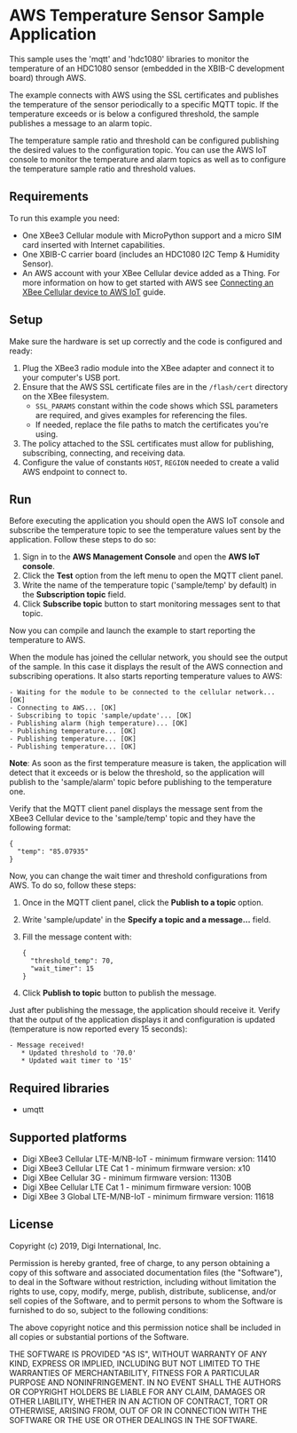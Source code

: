 AWS Temperature Sensor Sample Application
=========================================

This sample uses the 'mqtt' and 'hdc1080' libraries to monitor the temperature
of an HDC1080 sensor (embedded in the XBIB-C development board) through AWS.

The example connects with AWS using the SSL certificates and publishes the
temperature of the sensor periodically to a specific MQTT topic. If the
temperature exceeds or is below a configured threshold, the sample publishes a
message to an alarm topic.

The temperature sample ratio and threshold can be configured publishing the
desired values to the configuration topic. You can use the AWS IoT console to
monitor the temperature and alarm topics as well as to configure the
temperature sample ratio and threshold values.

Requirements
------------

To run this example you need:

* One XBee3 Cellular module with MicroPython support and a micro SIM card
  inserted with Internet capabilities.
* One XBIB-C carrier board (includes an HDC1080 I2C Temp & Humidity Sensor).
* An AWS account with your XBee Cellular device added as a Thing. For more
  information on how to get started with AWS see
  [Connecting an XBee Cellular device to AWS IoT](../) guide.

Setup
-----

Make sure the hardware is set up correctly and the code is configured and
ready:

1. Plug the XBee3 radio module into the XBee adapter and connect it to your
   computer's USB port.
2. Ensure that the AWS SSL certificate files are in the `/flash/cert` directory
   on the XBee filesystem.
   * `SSL_PARAMS` constant within the code shows which SSL parameters are
     required, and gives examples for referencing the files.
   * If needed, replace the file paths to match the certificates you're
     using.
3. The policy attached to the SSL certificates must allow for publishing,
   subscribing, connecting, and receiving data.
4. Configure the value of constants `HOST`, `REGION` needed to create a valid
   AWS endpoint to connect to.

Run
---

Before executing the application you should open the AWS IoT console and
subscribe the temperature topic to see the temperature values sent by the
application. Follow these steps to do so:

1. Sign in to the **AWS Management Console** and open the **AWS IoT console**.
2. Click the **Test** option from the left menu to open the MQTT client panel.
3. Write the name of the temperature topic ('sample/temp' by default) in the
   **Subscription topic** field.
4. Click **Subscribe topic** button to start monitoring messages sent to that
   topic.

Now you can compile and launch the example to start reporting the temperature
to AWS.

When the module has joined the cellular network, you should see the output of
the sample. In this case it displays the result of the AWS connection and
subscribing operations. It also starts reporting temperature values to AWS:

    - Waiting for the module to be connected to the cellular network... [OK]
    - Connecting to AWS... [OK]
    - Subscribing to topic 'sample/update'... [OK]
    - Publishing alarm (high temperature)... [OK]
    - Publishing temperature... [OK]
    - Publishing temperature... [OK]
    - Publishing temperature... [OK]

**Note**: As soon as the first temperature measure is taken, the application
will detect that it exceeds or is below the threshold, so the application will
publish to the 'sample/alarm' topic before publishing to the temperature one.

Verify that the MQTT client panel displays the message sent from the XBee3
Cellular device to the 'sample/temp' topic and they have the following format:

    {
      "temp": "85.07935"
    }

Now, you can change the wait timer and threshold configurations from AWS. To do
so, follow these steps:

1. Once in the MQTT client panel, click the **Publish to a topic** option.
2. Write 'sample/update' in the **Specify a topic and a message...** field.
3. Fill the message content with:

       {
         "threshold_temp": 70,
         "wait_timer": 15
       }
4. Click **Publish to topic** button to publish the message.

Just after publishing the message, the application should receive it. Verify
that the output of the application displays it and configuration is updated
(temperature is now reported every 15 seconds):

    - Message received!
       * Updated threshold to '70.0'
       * Updated wait timer to '15'

Required libraries
--------------------

* umqtt

Supported platforms
-------------------

* Digi XBee3 Cellular LTE-M/NB-IoT - minimum firmware version: 11410
* Digi XBee3 Cellular LTE Cat 1 - minimum firmware version: x10
* Digi XBee Cellular 3G - minimum firmware version: 1130B
* Digi XBee Cellular LTE Cat 1 - minimum firmware version: 100B
* Digi XBee 3 Global LTE-M/NB-IoT - minimum firmware version: 11618

License
-------

Copyright (c) 2019, Digi International, Inc.

Permission is hereby granted, free of charge, to any person obtaining a copy
of this software and associated documentation files (the "Software"), to deal
in the Software without restriction, including without limitation the rights
to use, copy, modify, merge, publish, distribute, sublicense, and/or sell
copies of the Software, and to permit persons to whom the Software is
furnished to do so, subject to the following conditions:

The above copyright notice and this permission notice shall be included in all
copies or substantial portions of the Software.

THE SOFTWARE IS PROVIDED "AS IS", WITHOUT WARRANTY OF ANY KIND, EXPRESS OR
IMPLIED, INCLUDING BUT NOT LIMITED TO THE WARRANTIES OF MERCHANTABILITY,
FITNESS FOR A PARTICULAR PURPOSE AND NONINFRINGEMENT. IN NO EVENT SHALL THE
AUTHORS OR COPYRIGHT HOLDERS BE LIABLE FOR ANY CLAIM, DAMAGES OR OTHER
LIABILITY, WHETHER IN AN ACTION OF CONTRACT, TORT OR OTHERWISE, ARISING FROM,
OUT OF OR IN CONNECTION WITH THE SOFTWARE OR THE USE OR OTHER DEALINGS IN THE
SOFTWARE.